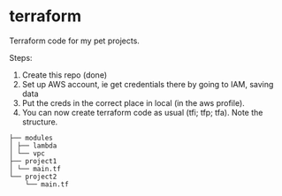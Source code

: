 # terraform
Terraform code for my pet projects.

Steps:
1. Create this repo (done)
2. Set up AWS account, ie get credentials there by going to IAM, saving data
3. Put the creds in the correct place in local (in the aws profile). 
4. You can now create terraform code as usual (tfi; tfp; tfa). Note the structure.

```
├── modules
│ ├── lambda
│ └── vpc
├── project1
│ └── main.tf
└── project2
    └── main.tf
```